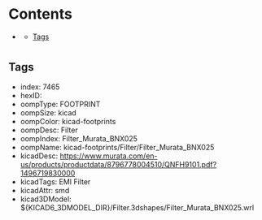 



Contents
========

* [](#)
	* [Tags](#tags)

# 

## Tags

- index: 7465
- hexID: 
- oompType: FOOTPRINT
- oompSize: kicad
- oompColor: kicad-footprints
- oompDesc: Filter
- oompIndex: Filter_Murata_BNX025
- oompName: kicad-footprints/Filter/Filter_Murata_BNX025
- kicadDesc: https://www.murata.com/en-us/products/productdata/8796778004510/QNFH9101.pdf?1496719830000
- kicadTags: EMI Filter
- kicadAttr: smd
- kicad3DModel: ${KICAD6_3DMODEL_DIR}/Filter.3dshapes/Filter_Murata_BNX025.wrl
